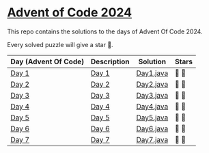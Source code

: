 # [Advent of Code 2024](https://adventofcode.com/2024)

This repo contains the solutions to the days of Advent Of Code 2024.

Every solved puzzle will give a star 🌟.

| Day (Advent Of Code)                         | Description                                     | Solution                                           | Stars |
|----------------------------------------------|-------------------------------------------------|----------------------------------------------------|-------|
| [Day 1](https://adventofcode.com/2024/day/1) | [Day 1](src/main/resources/day1/description.md) | [Day1.java](src/main/java/com/rips7/day/Day1.java) | 🌟 🌟 |
| [Day 2](https://adventofcode.com/2024/day/2) | [Day 2](src/main/resources/day2/description.md) | [Day2.java](src/main/java/com/rips7/day/Day2.java) | 🌟 🌟 |
| [Day 3](https://adventofcode.com/2024/day/3) | [Day 3](src/main/resources/day3/description.md) | [Day3.java](src/main/java/com/rips7/day/Day3.java) | 🌟 🌟 |
| [Day 4](https://adventofcode.com/2024/day/4) | [Day 4](src/main/resources/day4/description.md) | [Day4.java](src/main/java/com/rips7/day/Day4.java) | 🌟 🌟 |
| [Day 5](https://adventofcode.com/2024/day/5) | [Day 5](src/main/resources/day5/description.md) | [Day5.java](src/main/java/com/rips7/day/Day5.java) | 🌟 🌟 |
| [Day 6](https://adventofcode.com/2024/day/6) | [Day 6](src/main/resources/day6/description.md) | [Day6.java](src/main/java/com/rips7/day/Day6.java) | 🌟 🌟 |
| [Day 7](https://adventofcode.com/2024/day/7) | [Day 7](src/main/resources/day7/description.md) | [Day7.java](src/main/java/com/rips7/day/Day7.java) | 🌟 🌟 |%